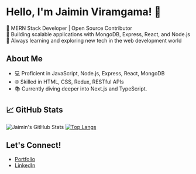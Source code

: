 # Hello, I'm Jaimin Viramgama! 👋

🌟 MERN Stack Developer | Open Source Contributor  
🚀 Building scalable applications with MongoDB, Express, React, and Node.js  
🌱 Always learning and exploring new tech in the web development world

## About Me
- 💻 Proficient in JavaScript, Node.js, Express, React, MongoDB
- 🌐 Skilled in HTML, CSS, Redux, RESTful APIs
- 📚 Currently diving deeper into Next.js and TypeScript.

## 📈 GitHub Stats

![Jaimin's GitHub Stats](https://github-readme-stats.vercel.app/api?username=jaimin1503&show_icons=true&hide_title=true&hide=issues)
[![Top Langs](https://github-readme-stats.vercel.app/api/top-langs/?username=jaimin1503&layout=compact)](https://github.com/your_username/github-readme-stats)

## Let's Connect!
- [Portfolio](https://jaimin-15-03.netlify.app)
- [LinkedIn]([link](https://www.linkedin.com/in/jaimin-viramgama-487485233/)https://www.linkedin.com/in/jaimin-viramgama-487485233/)
